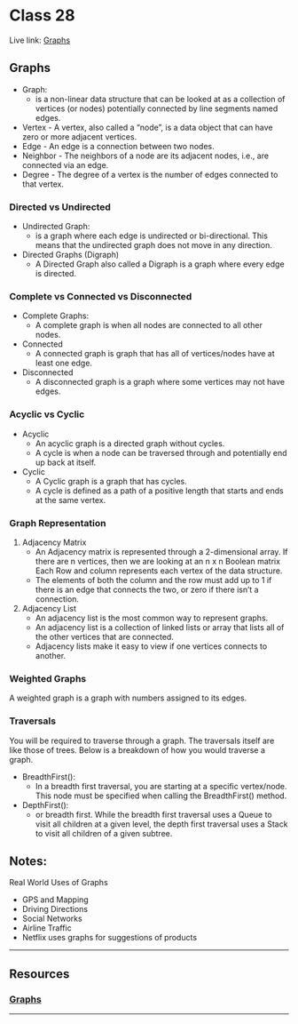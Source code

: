 # Class 28

Live link: [Graphs](https://muhammadqasemtarboush1.github.io/reading-notes/Class%2028/)

## Graphs
- Graph:
  - is a non-linear data structure that can be looked at as a collection of vertices (or nodes) potentially connected by line segments named edges.
- Vertex - A vertex, also called a “node”, is a data object that can have zero or more adjacent vertices.
- Edge - An edge is a connection between two nodes.
- Neighbor - The neighbors of a node are its adjacent nodes, i.e., are connected via an edge.
- Degree - The degree of a vertex is the number of edges connected to that vertex.

### Directed vs Undirected

- Undirected Graph:
  - is a graph where each edge is undirected or bi-directional. This means that the undirected graph does not move in any direction.
- Directed Graphs (Digraph)
  - A Directed Graph also called a Digraph is a graph where every edge is directed.

### Complete vs Connected vs Disconnected
- Complete Graphs:
  - A complete graph is when all nodes are connected to all other nodes.
- Connected
  - A connected graph is graph that has all of vertices/nodes have at least one edge.
- Disconnected
  - A disconnected graph is a graph where some vertices may not have edges.

### Acyclic vs Cyclic
- Acyclic 
  - An acyclic graph is a directed graph without cycles. 
  - A cycle is when a node can be traversed through and potentially end up back at itself.
- Cyclic
  - A Cyclic graph is a graph that has cycles.
  - A cycle is defined as a path of a positive length that starts and ends at the same vertex.

### Graph Representation
1. Adjacency Matrix 
   * An Adjacency matrix is represented through a 2-dimensional array. If there are n vertices, then we are looking at an n x n Boolean matrix Each Row and column represents each vertex of the data structure.
   * The elements of both the column and the row must add up to 1 if there is an edge that connects the two, or zero if there isn’t a connection.
2. Adjacency List
   * An adjacency list is the most common way to represent graphs.
   * An adjacency list is a collection of linked lists or array that lists all of the other vertices that are connected.
   * Adjacency lists make it easy to view if one vertices connects to another.

### Weighted Graphs
A weighted graph is a graph with numbers assigned to its edges.

### Traversals
You will be required to traverse through a graph. The traversals itself are like those of trees. Below is a breakdown of how you would traverse a graph.

- BreadthFirst():
  - In a breadth first traversal, you are starting at a specific vertex/node. This node must be specified when calling the BreadthFirst() method. 
- DepthFirst():
  - or breadth first. While the breadth first traversal uses a Queue to visit all children at a given level, the depth first traversal uses a Stack to visit all children of a given subtree.


## Notes:
Real World Uses of Graphs
* GPS and Mapping
* Driving Directions
* Social Networks
* Airline Traffic
* Netflix uses graphs for suggestions of products


---

## Resources

### [Graphs](https://codefellows.github.io/common_curriculum/data_structures_and_algorithms/Code_401/class-35/resources/graphs.html)

---
